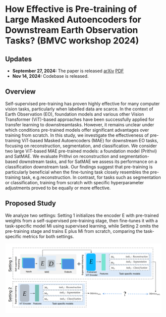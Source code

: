 # How Effective is Pre-training of Large Masked Autoencoders for Downstream Earth Observation Tasks? (BMVC workshop 2024)

## Updates
- **September 27, 2024:** The paper is released [arXiv](https://arxiv.org/abs/2409.18536) [PDF](https://arxiv.org/pdf/2409.18536.pdf)
- **Nov 14, 2024:** Codebase is released.

## Overview
Self-supervised pre-training has proven highly effective for many computer vision tasks, particularly when labelled data are scarce. In the context of Earth Observation (EO), foundation models and various other Vision Transformer (ViT)-based approaches have been successfully applied for transfer learning to downstreamtasks. However, it remains unclear under which conditions pre-trained models
offer significant advantages over training from scratch. In this study, we investigate the effectiveness of pre-training ViT-based Masked Autoencoders (MAE) for downstream EO tasks, focusing on reconstruction, segmentation, and classification. We consider two large ViT-based MAE pre-trained models: a foundation model (Prithvi) and SatMAE. We evaluate Prithvi on reconstruction and segmentation-
based downstream tasks, and for SatMAE we assess its performance on a classification downstream task. Our findings suggest that pre-training is particularly beneficial when the fine-tuning task closely resembles the pre-training task, e.g.reconstruction. In contrast, for tasks such as segmentation or classification, training from scratch with specific hyperparameter adjustments proved to be equally or more effective.
## Proposed Study
We analyze two settings: Setting 1 initializes the encoder E with pre-trained weights from a self-supervised pre-training stage, then fine-tunes it with a task-specific model Mi using supervised learning, while Setting 2 omits the pre-training stage and trains E plus Mi from scratch, comparing the task-specific metrics for both settings.

<img width="1096" alt="image" src="image/proposed study.png">
